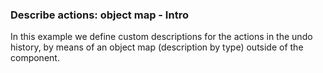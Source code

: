 ### Describe actions: object map - Intro

In this example we define custom descriptions for the actions in the undo history, by means of an object map (description by type) outside of the component.
